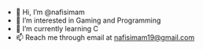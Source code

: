 - 👋 Hi, I’m @nafisimam
- 👀 I’m interested in Gaming and Programming
- 🌱 I’m currently learning C
- 📫 Reach me through email at nafisimam19@gmail.com

<!---
nafisimam/nafisimam is a ✨ special ✨ repository because its `README.md` (this file) appears on your GitHub profile.
You can click the Preview link to take a look at your changes.
--->
